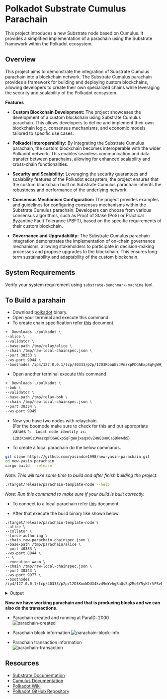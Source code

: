 # Polkadot Substrate Cumulus Parachain

This project introduces a new Substrate node based on Cumulus. It provides a simplified implementation of a parachain using the Substrate framework within the Polkadot ecosystem.

## Overview
This project aims to demonstrate the integration of Substrate Cumulus parachain into a blockchain network. The Substrate Cumulus parachain provides a framework for building and deploying custom blockchains, allowing developers to create their own specialized chains while leveraging the security and scalability of the Polkadot ecosystem.

**Features**

- **Custom Blockchain Development:** The project showcases the development of a custom blockchain using Substrate Cumulus parachain. This allows developers to define and implement their own blockchain logic, consensus mechanisms, and economic models tailored to specific use cases.

- **Polkadot Interoperability:** By integrating the Substrate Cumulus parachain, the custom blockchain becomes interoperable with the wider Polkadot network. This enables seamless communication and data transfer between parachains, allowing for enhanced scalability and cross-chain functionalities.

- **Security and Scalability:** Leveraging the security guarantees and scalability features of the Polkadot ecosystem, the project ensures that the custom blockchain built on Substrate Cumulus parachain inherits the robustness and performance of the underlying network.

- **Consensus Mechanism Configuration:** The project provides examples and guidelines for configuring consensus mechanisms within the Substrate Cumulus parachain. Developers can choose from various consensus algorithms, such as Proof of Stake (PoS) or Practical Byzantine Fault Tolerance (PBFT), based on the specific requirements of their custom blockchain.

- **Governance and Upgradability:** The Substrate Cumulus parachain integration demonstrates the implementation of on-chain governance mechanisms, allowing stakeholders to participate in decision-making processes and propose upgrades to the blockchain. This ensures long-term sustainability and adaptability of the custom blockchain.

## System Requirements
Verify your system requirement using `substrate-benchmark-machine` tool.


## To Build a parahain
- Download [polkadot](https://github.com/paritytech/polkadot/releases/download/v0.9.42/polkadot) binary.
- Open your terminal and execute this command.
- To create chain specification refer [this](https://docs.substrate.io/build/chain-spec/) document.
```sh
➜  Downloads ./polkadot \
--alice \
--validator \
--base-path /tmp/relay/alice \
--chain /tmp/raw-local-chainspec.json \
--port 30333 \
--ws-port 9944 \
--bootnodes /ip4/127.0.0.1/tcp/30333/p2p/12D3KooWEzJVmzxpPDGAExpSqFgWHjxeqs6vZ4NEQHKCaSDkMwb5
```

- Open another terminal execute this command
```sh
➜  Downloads ./polkadot \  
--bob \
--validator \
--base-path /tmp/relay-bob \
--chain /tmp/raw-local-chainspec.json \
--port 30334 \
--ws-port 9945
```

- Now you have two nodes with relaychain. \
(For the bootnode make sure to check for this and put appropriate values `🏷  Local node identity is: 12D3KooWEzJVmzxpPDGAExpSqFgWHjxeqs6vZ4NEQHKCaSDkMwb5`)

- To create a local parachain do the below commands.
```sh
git clone https://github.com/yasindce1998/new-yasin-parachain.git
cd new-yasin-parachain
cargo build --release
```
_Note: This will take some time to build and after finish building the project._

```sh
./target/release/parachain-template-node --help
```
_Note: Run this command to make sure if your build is built correctly._

- To connect to a local parachain refer [this](https://docs.substrate.io/tutorials/build-a-parachain/connect-a-local-parachain/) document.

- After that execute the build binary like shown below.
```shell
./target/release/parachain-template-node \
--alice \
--collator \
--force-authoring \
--chain raw-parachain-chainspec.json \
--base-path /tmp/parachain/alice \
--port 40333 \
--ws-port 8844 \
-- \
--execution wasm \
--chain /tmp/raw-local-chainspec.json \
--port 30343 \
--ws-port 9977 \
--bootnodes /ip4/127.0.0.1/tcp/40333/p2p/12D3KooWDUX4kvd9mYvhgBaQsSq2Mq6Y5yKfrVPSvEC31N2oYoEm
```

<details>
  <summary>Output</summary>

```sh
➜  new-yasin-parachain git:(main) ✗ ./target/release/parachain-template-node \
--alice \
--collator \
--force-authoring \
--chain raw-parachain-chainspec.json \
--base-path /tmp/parachain/alice \
--port 40333 \
--ws-port 8844 \
-- \
--execution wasm \
--chain /tmp/raw-local-chainspec.json \
--port 30343 \
--ws-port 9977 \
--bootnodes /ip4/127.0.0.1/tcp/40333/p2p/12D3KooWDUX4kvd9mYvhgBaQsSq2Mq6Y5yKfrVPSvEC31N2oYoEm
2023-05-13 23:39:51 Parachain Collator Template    
2023-05-13 23:39:51 ✌️  version 0.1.0-e6ee3ba4746    
2023-05-13 23:39:51 ❤️  by Anonymous, 2020-2023    
2023-05-13 23:39:51 📋 Chain specification: Local Testnet    
2023-05-13 23:39:51 🏷  Node name: Alice    
2023-05-13 23:39:51 👤 Role: AUTHORITY    
2023-05-13 23:39:51 💾 Database: RocksDb at /tmp/parachain/alice/chains/local_testnet/db/full    
2023-05-13 23:39:51 ⛓  Native runtime: template-parachain-1 (template-parachain-0.tx1.au1)    
2023-05-13 23:39:55 Parachain id: Id(2000)    
2023-05-13 23:39:55 Parachain Account: 5Ec4AhPUwPeyTFyuhGuBbD224mY85LKLMSqSSo33JYWCazU4    
2023-05-13 23:39:55 Parachain genesis state: 0x000000000000000000000000000000000000000000000000000000000000000000f6d5d785fc1792fae673be2c50bd91b133d6e66778b3b9483fdbe62ceb9391aa03170a2e7597b7b7e3d84c05391d139a62b157e78786d8c082f29dcf4c11131400    
2023-05-13 23:39:55 Is collating: yes    
2023-05-13 23:40:03 [Relaychain] 👶 Creating empty BABE epoch changes on what appears to be first startup.    
2023-05-13 23:40:03 [Relaychain] 🏷  Local node identity is: 12D3KooWDUX4kvd9mYvhgBaQsSq2Mq6Y5yKfrVPSvEC31N2oYoEm    
2023-05-13 23:40:03 [Relaychain] 💻 Operating system: linux    
2023-05-13 23:40:03 [Relaychain] 💻 CPU architecture: x86_64    
2023-05-13 23:40:03 [Relaychain] 💻 Target environment: gnu    
2023-05-13 23:40:03 [Relaychain] 💻 CPU: Intel(R) Core(TM) i5-5300U CPU @ 2.30GHz    
2023-05-13 23:40:03 [Relaychain] 💻 CPU cores: 2    
2023-05-13 23:40:03 [Relaychain] 💻 Memory: 7837MB    
2023-05-13 23:40:03 [Relaychain] 💻 Kernel: 5.19.0-38-generic    
2023-05-13 23:40:03 [Relaychain] 💻 Linux distribution: Ubuntu 22.04.2 LTS    
2023-05-13 23:40:03 [Relaychain] 💻 Virtual machine: no    
2023-05-13 23:40:03 [Relaychain] 📦 Highest known block at #0    
2023-05-13 23:40:03 [Relaychain] 〽️ Prometheus exporter started at 127.0.0.1:9616    
2023-05-13 23:40:03 [Relaychain] Running JSON-RPC HTTP server: addr=127.0.0.1:9934, allowed origins=["http://localhost:*", "http://127.0.0.1:*", "https://localhost:*", "https://127.0.0.1:*", "https://polkadot.js.org"]    
2023-05-13 23:40:03 [Relaychain] Running JSON-RPC WS server: addr=127.0.0.1:9977, allowed origins=["http://localhost:*", "http://127.0.0.1:*", "https://localhost:*", "https://127.0.0.1:*", "https://polkadot.js.org"]    
2023-05-13 23:40:03 [Relaychain] 🏁 CPU score: 930.89 MiBs    
2023-05-13 23:40:03 [Relaychain] 🏁 Memory score: 7.32 GiBs    
2023-05-13 23:40:03 [Relaychain] 🏁 Disk score (seq. writes): 102.98 MiBs    
2023-05-13 23:40:03 [Relaychain] 🏁 Disk score (rand. writes): 27.76 MiBs    
2023-05-13 23:40:03 [Relaychain] Starting with an empty approval vote DB.
2023-05-13 23:40:03 [Parachain] 🏷  Local node identity is: 12D3KooWMzPXFQ2bNRFsbK78mNE7LKZTFGm15qsKqkKLU8MaVneq    
2023-05-13 23:40:03 [Parachain] 💻 Operating system: linux    
2023-05-13 23:40:03 [Parachain] 💻 CPU architecture: x86_64    
2023-05-13 23:40:03 [Parachain] 💻 Target environment: gnu    
2023-05-13 23:40:03 [Parachain] 💻 CPU: Intel(R) Core(TM) i5-5300U CPU @ 2.30GHz    
2023-05-13 23:40:03 [Parachain] 💻 CPU cores: 2    
2023-05-13 23:40:03 [Parachain] 💻 Memory: 7837MB    
2023-05-13 23:40:03 [Parachain] 💻 Kernel: 5.19.0-38-generic    
2023-05-13 23:40:03 [Parachain] 💻 Linux distribution: Ubuntu 22.04.2 LTS    
2023-05-13 23:40:03 [Parachain] 💻 Virtual machine: no    
2023-05-13 23:40:03 [Parachain] 📦 Highest known block at #0    
2023-05-13 23:40:03 [Parachain] Running JSON-RPC HTTP server: addr=127.0.0.1:42285, allowed origins=["http://localhost:*", "http://127.0.0.1:*", "https://localhost:*", "https://127.0.0.1:*", "https://polkadot.js.org"]    
2023-05-13 23:40:03 [Parachain] Running JSON-RPC WS server: addr=127.0.0.1:8844, allowed origins=["http://localhost:*", "http://127.0.0.1:*", "https://localhost:*", "https://127.0.0.1:*", "https://polkadot.js.org"]    
2023-05-13 23:40:03 [Parachain] 🏁 CPU score: 930.89 MiBs    
2023-05-13 23:40:03 [Parachain] 🏁 Memory score: 7.32 GiBs    
2023-05-13 23:40:03 [Parachain] 🏁 Disk score (seq. writes): 102.98 MiBs    
2023-05-13 23:40:03 [Parachain] 🏁 Disk score (rand. writes): 27.76 MiBs    
2023-05-13 23:40:03 [Parachain] ⚠️  The hardware does not meet the minimal requirements for role 'Authority'.    
2023-05-13 23:40:08 [Relaychain] 💤 Idle (0 peers), best: #0 (0xcb14…d6d8), finalized #0 (0xcb14…d6d8), ⬇ 0 ⬆ 0    
2023-05-13 23:40:08 [Parachain] 💤 Idle (0 peers), best: #0 (0x3f02…95ab), finalized #0 (0x3f02…95ab), ⬇ 1.6kiB/s ⬆ 1.3kiB/s    
2023-05-13 23:40:13 [Relaychain] discovered: 12D3KooWMzPXFQ2bNRFsbK78mNE7LKZTFGm15qsKqkKLU8MaVneq /ip4/192.168.76.77/tcp/40333    
2023-05-13 23:40:13 [Relaychain] discovered: 12D3KooWMzPXFQ2bNRFsbK78mNE7LKZTFGm15qsKqkKLU8MaVneq /ip4/192.168.49.1/tcp/40333    
2023-05-13 23:40:13 [Relaychain] discovered: 12D3KooWMzPXFQ2bNRFsbK78mNE7LKZTFGm15qsKqkKLU8MaVneq /ip4/10.42.0.1/tcp/40333    
2023-05-13 23:40:13 [Relaychain] 💤 Idle (0 peers), best: #0 (0xcb14…d6d8), finalized #0 (0xcb14…d6d8), ⬇ 0 ⬆ 0    
2023-05-13 23:40:13 [Parachain] 💤 Idle (0 peers), best: #0 (0x3f02…95ab), finalized #0 (0x3f02…95ab), ⬇ 0.3kiB/s ⬆ 0.3kiB/s    
2023-05-13 23:40:18 [Relaychain] 💤 Idle (0 peers), best: #0 (0xcb14…d6d8), finalized #0 (0xcb14…d6d8), ⬇ 0.6kiB/s ⬆ 0.8kiB/s 
...
2023-05-14 00:00:30 [Relaychain] ✨ Imported #1153 (0xa53c…e944)    
2023-05-14 00:00:33 [Relaychain] 👴 Applying authority set change scheduled at block #1151    
2023-05-14 00:00:33 [Relaychain] 👴 Applying GRANDPA set change to new set [(Public(88dc3417d5058ec4b4503e0c12ea1a0a89be200fe98922423d4334014fa6b0ee (5FA9nQDV...)), 1), (Public(d17c2d7823ebf260fd138f2d7e27d114c0145d968b5ff5006125f2414fadae69 (5GoNkf6W...)), 1)]    
2023-05-14 00:00:34 [Relaychain] 💤 Idle (2 peers), best: #1153 (0xa53c…e944), finalized #1151 (0xded7…f559), ⬇ 0.9kiB/s ⬆ 0.6kiB/s    
2023-05-14 00:00:34 [Parachain] 💤 Idle (0 peers), best: #29 (0xa775…6eb3), finalized #29 (0xa775…6eb3), ⬇ 0 ⬆ 0    
2023-05-14 00:00:36 [Relaychain] ✨ Imported #1154 (0x4feb…441f)    
2023-05-14 00:00:36 [Parachain] Starting collation. relay_parent=0x4febb4a537a567d36ae0484b1451466cc59f8bd40743a1b015046f522a4d441f at=0x48b90cffc2d9851b763ef7b6372e908b757fc138a727ea08b28f6bf633ca082b
2023-05-14 00:00:39 [Relaychain] 💤 Idle (2 peers), best: #1154 (0x4feb…441f), finalized #1151 (0xded7…f559), ⬇ 1.0kiB/s ⬆ 0.7kiB/s    
2023-05-14 00:00:39 [Parachain] 💤 Idle (0 peers), best: #30 (0x48b9…082b), finalized #29 (0xa775…6eb3), ⬇ 49 B/s ⬆ 46 B/s    
2023-05-14 00:00:42 [Relaychain] ✨ Imported #1155 (0x1020…4ba9)    
2023-05-14 00:00:42 [Parachain] Starting collation. relay_parent=0x102066447990032d561b41002fb92a8b753745b5bacdd5ded6c9d97c64964ba9 at=0x48b90cffc2d9851b763ef7b6372e908b757fc138a727ea08b28f6bf633ca082b
2023-05-14 00:00:44 [Relaychain] 💤 Idle (2 peers), best: #1155 (0x1020…4ba9), finalized #1152 (0x42ee…81a5), ⬇ 0.8kiB/s ⬆ 0.5kiB/s    
2023-05-14 00:00:44 [Parachain] 💤 Idle (0 peers), best: #30 (0x48b9…082b), finalized #29 (0xa775…6eb3), ⬇ 24 B/s ⬆ 24 B/s    
2023-05-14 00:00:48 [Relaychain] ✨ Imported #1156 (0x25f9…a4e0)    
2023-05-14 00:00:48 [Parachain] Starting collation. relay_parent=0x25f9fd290b7f6bce0da53a72e86abe9ac1948e3b0d6bca61a964af01889fa4e0 at=0x48b90cffc2d9851b763ef7b6372e908b757fc138a727ea08b28f6bf633ca082b
2023-05-14 00:00:48 [Parachain] 🙌 Starting consensus session on top of parent 0x48b90cffc2d9851b763ef7b6372e908b757fc138a727ea08b28f6bf633ca082b    
2023-05-14 00:00:48 [Parachain] 🎁 Prepared block for proposing at 31 (1 ms) [hash: 0x02df3f9bf37554c7aea3106930f79187dc508c0a8acbd6867e54149ec1919264; parent_hash: 0x48b9…082b; extrinsics (2): [0x3838…32d0, 0x0492…404b]]    
2023-05-14 00:00:48 [Parachain] 🔖 Pre-sealed block for proposal at 31. Hash now 0xef71484dad41ec965d101e1e130a7a09fa468c0f9f753a5afc1d7959036b75fd, previously 0x02df3f9bf37554c7aea3106930f79187dc508c0a8acbd6867e54149ec1919264.    
2023-05-14 00:00:48 [Parachain] ✨ Imported #31 (0xef71…75fd)    
2023-05-14 00:00:48 [Parachain] PoV size { header: 0.1787109375kb, extrinsics: 2.7470703125kb, storage_proof: 2.876953125kb }
2023-05-14 00:00:48 [Parachain] Compressed PoV size: 5.150390625kb
2023-05-14 00:00:48 [Parachain] Produced proof-of-validity candidate. block_hash=0xef71484dad41ec965d101e1e130a7a09fa468c0f9f753a5afc1d7959036b75fd
2023-05-14 00:00:49 [Relaychain] 💤 Idle (2 peers), best: #1156 (0x25f9…a4e0), finalized #1153 (0xa53c…e944), ⬇ 1.1kiB/s ⬆ 1.7kiB/s    
2023-05-14 00:00:49 [Parachain] 💤 Idle (0 peers), best: #30 (0x48b9…082b), finalized #29 (0xa775…6eb3), ⬇ 0 ⬆ 0    
2023-05-14 00:00:54 [Relaychain] ✨ Imported #1157 (0x099c…38a7)    
2023-05-14 00:00:54 [Relaychain] 💤 Idle (2 peers), best: #1157 (0x099c…38a7), finalized #1154 (0x4feb…441f), ⬇ 1.2kiB/s ⬆ 0.7kiB/s    
2023-05-14 00:00:54 [Parachain] 💤 Idle (0 peers), best: #30 (0x48b9…082b), finalized #30 (0x48b9…082b), ⬇ 46 B/s ⬆ 49 B/s    
2023-05-14 00:00:59 [Relaychain] 💤 Idle (2 peers), best: #1157 (0x099c…38a7), finalized #1155 (0x1020…4ba9), ⬇ 0.5kiB/s ⬆ 0.4kiB/s    
2023-05-14 00:00:59 [Parachain] 💤 Idle (0 peers), best: #30 (0x48b9…082b), finalized #30 (0x48b9…082b), ⬇ 24 B/s ⬆ 24 B/s    
2023-05-14 00:01:00 [Relaychain] ✨ Imported #1158 (0x431b…4aa3)    
2023-05-14 00:01:00 [Parachain] Starting collation. relay_parent=0x431ba7328819ee5e2931c691e839e6cfa26895609a325029d1a95d575b8e4aa3 at=0xef71484dad41ec965d101e1e130a7a09fa468c0f9f753a5afc1d7959036b75fd
2023-05-14 00:01:04 [Relaychain] 💤 Idle (2 peers), best: #1158 (0x431b…4aa3), finalized #1155 (0x1020…4ba9), ⬇ 0.8kiB/s ⬆ 0.6kiB/s    
2023-05-14 00:01:04 [Parachain] 💤 Idle (0 peers), best: #31 (0xef71…75fd), finalized #30 (0x48b9…082b), ⬇ 0 ⬆ 0    
2023-05-14 00:01:04 [Parachain] expired: 12D3KooWMVDkjLYCuRQvKbgtQoqoaNe5CC5x6Jh9M84tfyHPvEs3 /ip4/192.168.49.1/tcp/30334    
2023-05-14 00:01:04 [Parachain] expired: 12D3KooWMVDkjLYCuRQvKbgtQoqoaNe5CC5x6Jh9M84tfyHPvEs3 /ip4/10.42.0.0/tcp/30334    
2023-05-14 00:01:09 [Relaychain] 💤 Idle (1 peers), best: #1158 (0x431b…4aa3), finalized #1156 (0x25f9…a4e0), ⬇ 0.5kiB/s ⬆ 0.3kiB/s    
2023-05-14 00:01:09 [Parachain] 💤 Idle (0 peers), best: #31 (0xef71…75fd), finalized #30 (0x48b9…082b), ⬇ 24 B/s ⬆ 24 B/s    
2023-05-14 00:01:14 [Relaychain] 💤 Idle (0 peers), best: #1158 (0x431b…4aa3), finalized #1156 (0x25f9…a4e0), ⬇ 24 B/s ⬆ 0.1kiB/s    
2023-05-14 00:01:14 [Parachain] 💤 Idle (0 peers), best: #31 (0xef71…75fd), finalized #30 (0x48b9…082b), ⬇ 24 B/s ⬆ 24 B/s   
```
</details>


**Now we have working parachain and that is producing blocks and we can also do the transactions.**

- Parachain created and running at ParaID: 2000\
![parachain-created](https://github.com/yasindce1998/new-yasin-parachain/assets/36514300/ba84c31e-f7fe-4c72-b343-87513ed5b741)

- Parachain block information
![parachain-block-info](https://github.com/yasindce1998/new-yasin-parachain/assets/36514300/483a463e-085f-4a50-b797-5e0858804cdc)

- Parachain transaction information \
![parachain-transaction](https://github.com/yasindce1998/new-yasin-parachain/assets/36514300/16d6ba5c-3a34-46fb-af96-599e2065fb80)


## Resources
- [Substrate Documentation](https://substrate.dev/)
- [Cumulus Documentation](https://github.com/paritytech/cumulus)
- [Polkadot Wiki](https://wiki.polkadot.network/)
- [Polkadot GitHub Repository](https://github.com/paritytech/polkadot)
